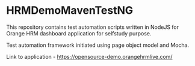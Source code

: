 # HRMDemoMavenTestNG
This repository contains test automation scripts written in NodeJS for Orange HRM dashboard application for selfstudy purpose.

Test automation framework initiated using page object model and Mocha.

Link to application - https://opensource-demo.orangehrmlive.com/
